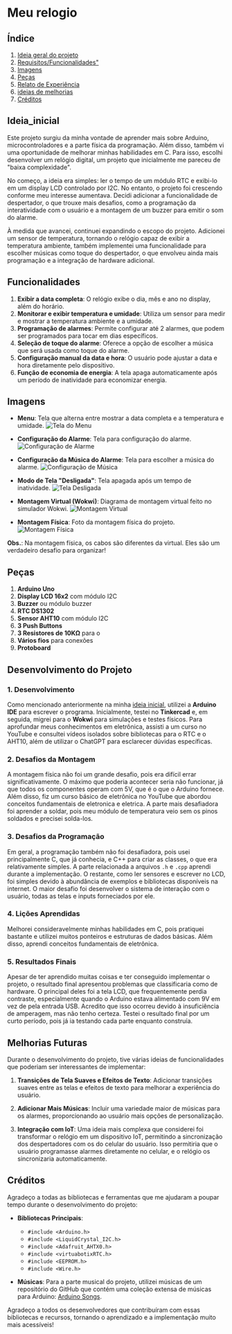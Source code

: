 # Meu relogio


## Índice
1. [Ideia geral do projeto](#Ideia_inicial)
2. [Requisitos/Funcionalidades"](#Funcionalidades)
3. [Imagens](#imagens)
4. [Peças](#peças)
5. [Relato de Experiência](#Desenvolvimento_do_Projeto)
5. [ideias de melhorias](#melhorias?)
6. [Créditos](#creditos)



## Ideia_inicial
Este projeto surgiu da minha vontade de aprender mais sobre Arduino, microcontroladores e a parte física da programação. Além disso, também vi uma oportunidade de melhorar minhas habilidades em C. Para isso, escolhi desenvolver um relógio digital, um projeto que inicialmente me pareceu de "baixa complexidade".

No começo, a ideia era simples: ler o tempo de um módulo RTC e exibi-lo em um display LCD controlado por I2C. No entanto, o projeto foi crescendo conforme meu interesse aumentava. Decidi adicionar a funcionalidade de despertador, o que trouxe mais desafios, como a programação da interatividade com o usuário e a montagem de um buzzer para emitir o som do alarme.

À medida que avancei, continuei expandindo o escopo do projeto. Adicionei um sensor de temperatura, tornando o relógio capaz de exibir a temperatura ambiente, também implementei uma funcionalidade para escolher músicas como toque do despertador, o que envolveu ainda mais programação e a integração de hardware adicional.




## Funcionalidades
1. **Exibir a data completa**: O relógio exibe o dia, mês e ano no display, além do horário.
2. **Monitorar e exibir temperatura e umidade**: Utiliza um sensor para medir e mostrar a temperatura ambiente e a umidade.
3. **Programação de alarmes**: Permite configurar até 2 alarmes, que podem ser programados para tocar em dias específicos.
4. **Seleção de toque do alarme**: Oferece a opção de escolher a música que será usada como toque do alarme.
5. **Configuração manual da data e hora**: O usuário pode ajustar a data e hora diretamente pelo dispositivo.
6. **Função de economia de energia**: A tela apaga automaticamente após um período de inatividade para economizar energia.



## Imagens

- **Menu**: Tela que alterna entre mostrar a data completa e a temperatura e umidade.
  ![Tela do Menu](img/menu.png)

- **Configuração do Alarme**: Tela para configuração do alarme.
  ![Configuração de Alarme](img/alarme.png)

- **Configuração da Música do Alarme**: Tela para escolher a música do alarme.
  ![Configuração de Música](img/music.png)

- **Modo de Tela "Desligada"**: Tela apagada após um tempo de inatividade.
  ![Tela Desligada](img/displayoff.png)

- **Montagem Virtual (Wokwi)**: Diagrama de montagem virtual feito no simulador Wokwi.
  ![Montagem Virtual](img/montagem.png)

- **Montagem Física**: Foto da montagem física do projeto.
  ![Montagem Física](img/fGeral3.jpeg)

**Obs.**: Na montagem física, os cabos são diferentes da virtual. Eles são um verdadeiro desafio para organizar!


## Peças

1. **Arduino Uno**
2. **Display LCD 16x2** com módulo I2C
3. **Buzzer** ou módulo buzzer
4. **RTC DS1302**
5. **Sensor AHT10** com módulo I2C
6. **3 Push Buttons**
7. **3 Resistores de 10KΩ** para o 
8. **Vários fios** para conexões
9. **Protoboard**



## Desenvolvimento do Projeto

### 1. Desenvolvimento
Como mencionado anteriormente na minha [ideia inicial](#ideia-inicial), utilizei a **Arduino IDE** para escrever o programa. Inicialmente, testei no **Tinkercad** e, em seguida, migrei para o **Wokwi** para simulações e testes físicos. Para aprofundar meus conhecimentos em eletrônica, assisti a um curso no YouTube e consultei vídeos isolados sobre bibliotecas para o RTC e o AHT10, além de utilizar o ChatGPT para esclarecer dúvidas específicas.


### 2. Desafios da Montagem
A montagem física não foi um grande desafio, pois era difícil errar significativamente. O máximo que poderia acontecer seria não funcionar, já que todos os componentes operam com 5V, que é o que o Arduino fornece. Além disso, fiz um curso básico de eletrônica no YouTube que abordou conceitos fundamentais de eletronica e eletrica. A parte mais desafiadora foi aprender a soldar, pois meu módulo de temperatura veio sem os pinos soldados e precisei solda-los.

### 3. Desafios da Programação
Em geral, a programação também não foi desafiadora, pois usei principalmente C, que já conhecia, e C++ para criar as classes, o que era relativamente simples. A parte relacionada a arquivos `.h` e `.cpp` aprendi durante a implementação. O restante, como ler sensores e escrever no LCD, foi simples devido à abundância de exemplos e bibliotecas disponíveis na internet. O maior desafio foi desenvolver o sistema de interação com o usuário, todas as telas e inputs forneciados por ele.

### 4. Lições Aprendidas
Melhorei consideravelmente minhas habilidades em C, pois pratiquei bastante e utilizei muitos ponteiros e estruturas de dados básicas. Além disso, aprendi conceitos fundamentais de eletrônica.

### 5. Resultados Finais
Apesar de ter aprendido muitas coisas e ter conseguido implementar o projeto, o resultado final apresentou problemas que classificaria como de hardware. O principal deles foi a tela LCD, que frequentemente perdia contraste, especialmente quando o Arduino estava alimentado com 9V em vez de pela entrada USB. Acredito que isso ocorreu devido à insuficiência de amperagem, mas não tenho certeza. Testei o resultado final por um curto período, pois já ia testando cada parte enquanto construía.




## Melhorias Futuras

Durante o desenvolvimento do projeto, tive várias ideias de funcionalidades que poderiam ser interessantes de implementar:

1. **Transições de Tela Suaves e Efeitos de Texto**: Adicionar transições suaves entre as telas e efeitos de texto para melhorar a experiência do usuário.
   
2. **Adicionar Mais Músicas**: Incluir uma variedade maior de músicas para os alarmes, proporcionando ao usuário mais opções de personalização.

3. **Integração com IoT**: Uma ideia mais complexa que considerei foi transformar o relógio em um dispositivo IoT, permitindo a sincronização dos despertadores com os do celular do usuário. Isso permitiria que o usuário programasse alarmes diretamente no celular, e o relógio os sincronizaria automaticamente.





## Créditos

Agradeço a todas as bibliotecas e ferramentas que me ajudaram a poupar tempo durante o desenvolvimento do projeto:

- **Bibliotecas Principais**:
  - `#include <Arduino.h>`
  - `#include <LiquidCrystal_I2C.h>`
  - `#include <Adafruit_AHTX0.h>`
  - `#include <virtuabotixRTC.h>`
  - `#include <EEPROM.h>`
  - `#include <Wire.h>`

- **Músicas**: Para a parte musical do projeto, utilizei músicas de um repositório do GitHub que contém uma coleção extensa de músicas para Arduino: [Arduino Songs](https://github.com/robsoncouto/arduino-songs).

Agradeço a todos os desenvolvedores que contribuíram com essas bibliotecas e recursos, tornando o aprendizado e a implementação muito mais acessíveis!

